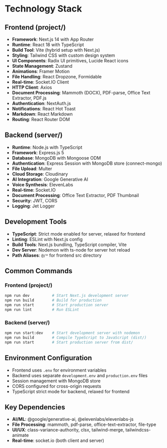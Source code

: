 # Technology Stack

## Frontend (project/)
- **Framework**: Next.js 14 with App Router
- **Runtime**: React 18 with TypeScript
- **Build Tool**: Vite (hybrid setup with Next.js)
- **Styling**: Tailwind CSS with custom design system
- **UI Components**: Radix UI primitives, Lucide React icons
- **State Management**: Zustand
- **Animations**: Framer Motion
- **File Handling**: React Dropzone, Formidable
- **Real-time**: Socket.IO Client
- **HTTP Client**: Axios
- **Document Processing**: Mammoth (DOCX), PDF-parse, Office Text Extractor, PDF.js
- **Authentication**: NextAuth.js
- **Notifications**: React Hot Toast
- **Markdown**: React Markdown
- **Routing**: React Router DOM

## Backend (server/)
- **Runtime**: Node.js with TypeScript
- **Framework**: Express.js 5
- **Database**: MongoDB with Mongoose ODM
- **Authentication**: Express Session with MongoDB store (connect-mongo)
- **File Upload**: Multer
- **Cloud Storage**: Cloudinary
- **AI Integration**: Google Generative AI
- **Voice Synthesis**: ElevenLabs
- **Real-time**: Socket.IO
- **Document Processing**: Office Text Extractor, PDF Thumbnail
- **Security**: JWT, CORS
- **Logging**: Jet Logger

## Development Tools
- **TypeScript**: Strict mode enabled for server, relaxed for frontend
- **Linting**: ESLint with Next.js config
- **Build Tools**: Next.js bundling, TypeScript compiler, Vite
- **Dev Server**: Nodemon with ts-node for server hot reload
- **Path Aliases**: `@/*` for frontend src directory

## Common Commands

### Frontend (project/)
```bash
npm run dev          # Start Next.js development server
npm run build        # Build for production
npm run start        # Start production server
npm run lint         # Run ESLint
```

### Backend (server/)
```bash
npm run start:dev    # Start development server with nodemon
npm run build        # Compile TypeScript to JavaScript (dist/)
npm run start        # Start production server from dist/
```

## Environment Configuration
- Frontend uses `.env` for environment variables
- Backend uses separate `development.env` and `production.env` files
- Session management with MongoDB store
- CORS configured for cross-origin requests
- TypeScript strict mode for backend, relaxed for frontend

## Key Dependencies
- **AI/ML**: @google/generative-ai, @elevenlabs/elevenlabs-js
- **File Processing**: mammoth, pdf-parse, office-text-extractor, file-type
- **UI/UX**: class-variance-authority, clsx, tailwind-merge, tailwindcss-animate
- **Real-time**: socket.io (both client and server)